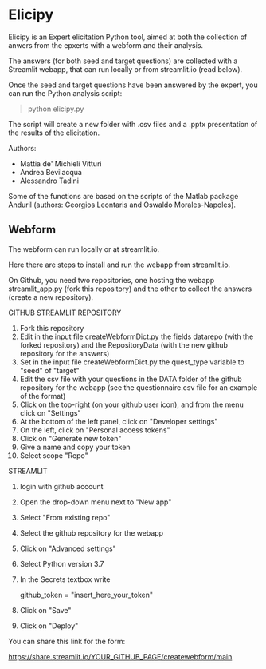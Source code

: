 # Elicipy

Elicipy is an Expert elicitation Python tool, aimed at both the collection of 
anwers from the epxerts with a webform and their analysis.

The answers (for both seed and target questions) are collected with a 
Streamlit webapp, that can run locally or from streamlit.io (read below).

Once the seed and target questions have been answered by the expert, you can 
run the Python analysis script:

> python elicipy.py

The script will create a new folder with .csv files and a .pptx presentation 
of the results of the elicitation.

Authors:
- Mattia de' Michieli Vitturi
- Andrea Bevilacqua
- Alessandro Tadini

Some of the functions are based on the scripts of the Matlab package Anduril 
(authors:  Georgios Leontaris and Oswaldo Morales-Napoles).

## Webform

The webform can run locally or at streamlit.io.

Here there are steps to install and run the webapp from streamlit.io.

On Github, you need two repositories, one hosting the webapp streamlit_app.py 
(fork this repository) and the other to collect the answers (create a new 
repository).

GITHUB STREAMLIT REPOSITORY

1) Fork this repository
2) Edit in the input file createWebformDict.py the fields datarepo (with the 
forked repository) and the RepositoryData (with the new github repository for 
the answers)
3) Set in the input file createWebformDict.py the quest_type variable to 
"seed" of "target"
4) Edit the csv file with your questions in the DATA folder of the github 
repository for the webapp (see the questionnaire.csv file for an example of 
the format)
5) Click on the top-right (on your github user icon), and from the menu click 
on "Settings"
6) At the bottom of the left panel, click on "Developer settings"
7) On the left, click on "Personal access tokens"
8) Click on "Generate new token"
9) Give a name and copy your token
10) Select scope "Repo"

STREAMLIT

1) login with github account
2) Open the drop-down menu next to "New app"
3) Select "From existing repo"
4) Select the github repository for the webapp
5) Click on "Advanced settings"
6) Select Python version 3.7
7) In the Secrets textbox write

   github_token = "insert_here_your_token"

8) Click on "Save"
9) Click on "Deploy"

You can share this link for the form:

https://share.streamlit.io/YOUR_GITHUB_PAGE/createwebform/main

